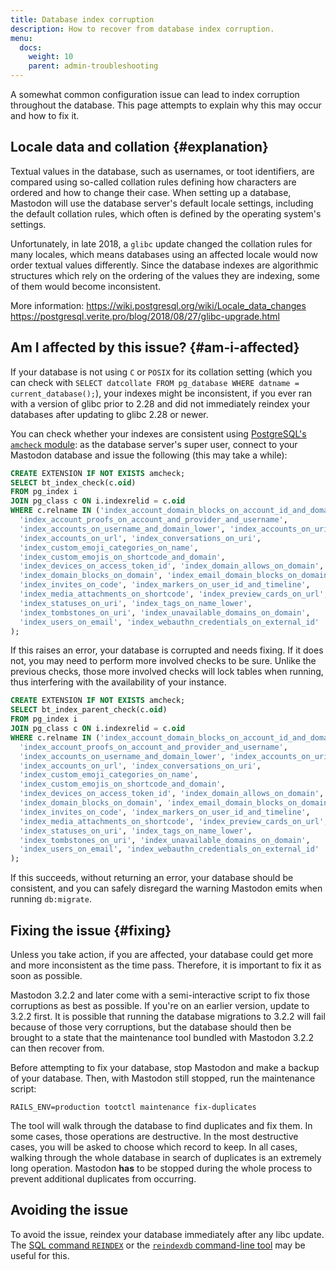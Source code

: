 ```yaml
---
title: Database index corruption
description: How to recover from database index corruption.
menu:
  docs:
    weight: 10
    parent: admin-troubleshooting
---
```


A somewhat common configuration issue can lead to index corruption throughout the database. This page attempts to explain why this may occur and how to fix it.

## Locale data and collation {#explanation}

Textual values in the database, such as usernames, or toot identifiers, are compared using so-called collation rules defining how characters are ordered and how to change their case.
When setting up a database, Mastodon will use the database server's default locale settings, including the default collation rules, which often is defined by the operating system's settings.

Unfortunately, in late 2018, a `glibc` update changed the collation rules for many locales, which means databases using an affected locale would now order textual values differently.
Since the database indexes are algorithmic structures which rely on the ordering of the values they are indexing, some of them would become inconsistent.

More information: https://wiki.postgresql.org/wiki/Locale_data_changes https://postgresql.verite.pro/blog/2018/08/27/glibc-upgrade.html

## Am I affected by this issue? {#am-i-affected}

If your database is not using `C` or `POSIX` for its collation setting (which you can check with `SELECT datcollate FROM pg_database WHERE datname = current_database();`),
your indexes might be inconsistent, if you ever ran with a version of glibc prior to 2.28 and did not immediately reindex your databases after updating to glibc 2.28 or newer.

You can check whether your indexes are consistent using [PostgreSQL's `amcheck` module](https://www.postgresql.org/docs/10/amcheck.html): as the database server's super user, connect to your Mastodon database and issue the following (this may take a while):

```SQL
CREATE EXTENSION IF NOT EXISTS amcheck;
SELECT bt_index_check(c.oid)
FROM pg_index i
JOIN pg_class c ON i.indexrelid = c.oid
WHERE c.relname IN ('index_account_domain_blocks_on_account_id_and_domain',
  'index_account_proofs_on_account_and_provider_and_username',
  'index_accounts_on_username_and_domain_lower', 'index_accounts_on_uri',
  'index_accounts_on_url', 'index_conversations_on_uri',
  'index_custom_emoji_categories_on_name',
  'index_custom_emojis_on_shortcode_and_domain',
  'index_devices_on_access_token_id', 'index_domain_allows_on_domain',
  'index_domain_blocks_on_domain', 'index_email_domain_blocks_on_domain',
  'index_invites_on_code', 'index_markers_on_user_id_and_timeline',
  'index_media_attachments_on_shortcode', 'index_preview_cards_on_url',
  'index_statuses_on_uri', 'index_tags_on_name_lower',
  'index_tombstones_on_uri', 'index_unavailable_domains_on_domain',
  'index_users_on_email', 'index_webauthn_credentials_on_external_id'
);
```

If this raises an error, your database is corrupted and needs fixing. If it does not, you may need to perform more involved checks to be sure.
Unlike the previous checks, those more involved checks will lock tables when running, thus interfering with the availability of your instance.

```SQL
CREATE EXTENSION IF NOT EXISTS amcheck;
SELECT bt_index_parent_check(c.oid)
FROM pg_index i
JOIN pg_class c ON i.indexrelid = c.oid
WHERE c.relname IN ('index_account_domain_blocks_on_account_id_and_domain',
  'index_account_proofs_on_account_and_provider_and_username',
  'index_accounts_on_username_and_domain_lower', 'index_accounts_on_uri',
  'index_accounts_on_url', 'index_conversations_on_uri',
  'index_custom_emoji_categories_on_name',
  'index_custom_emojis_on_shortcode_and_domain',
  'index_devices_on_access_token_id', 'index_domain_allows_on_domain',
  'index_domain_blocks_on_domain', 'index_email_domain_blocks_on_domain',
  'index_invites_on_code', 'index_markers_on_user_id_and_timeline',
  'index_media_attachments_on_shortcode', 'index_preview_cards_on_url',
  'index_statuses_on_uri', 'index_tags_on_name_lower',
  'index_tombstones_on_uri', 'index_unavailable_domains_on_domain',
  'index_users_on_email', 'index_webauthn_credentials_on_external_id'
);
```

If this succeeds, without returning an error, your database should be consistent, and you can safely disregard the warning Mastodon emits when running `db:migrate`.

## Fixing the issue {#fixing}

Unless you take action, if you are affected, your database could get more and more inconsistent as the time pass. Therefore, it is important to fix it as soon as possible.

Mastodon 3.2.2 and later come with a semi-interactive script to fix those corruptions as best as possible. If you're on an earlier version, update to 3.2.2 first. It is possible that running the database migrations to 3.2.2 will fail because of those very corruptions, but the database should then be brought to a state that the maintenance tool bundled with Mastodon 3.2.2 can then recover from.

Before attempting to fix your database, stop Mastodon and make a backup of your database. Then, with Mastodon still stopped, run the maintenance script:

```
RAILS_ENV=production tootctl maintenance fix-duplicates
```

The tool will walk through the database to find duplicates and fix them. In some cases, those operations are destructive. In the most destructive cases, you will be asked to choose which record to keep. In all cases, walking through the whole database in search of duplicates is an extremely long operation. Mastodon **has** to be stopped during the whole process to prevent additional duplicates from occurring.

## Avoiding the issue

To avoid the issue, reindex your database immediately after any libc update.
The
[SQL command `REINDEX`](https://www.postgresql.org/docs/current/sql-reindex.html) 
or the
[`reindexdb` command-line tool](https://www.postgresql.org/docs/current/app-reindexdb.html)
may be useful for this.
